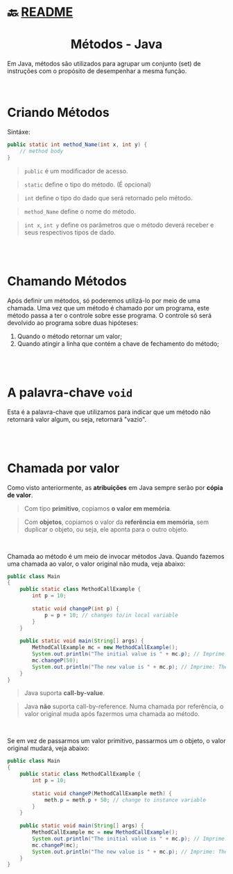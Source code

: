 # :back: [README](../../../README.md#programming-languages)

<h1 align="center">
   Métodos - Java 
</h1>

Em Java, métodos são utilizados para agrupar um conjunto (set) de instruções com o propósito de desempenhar a mesma função. 

<br>

# Criando Métodos

Sintáxe:

```java
public static int method_Name(int x, int y) {
    // method body
}
```

> `public` é um modificador de acesso.

> `static` define o tipo do método. (É opcional)

> `int` define o tipo do dado que será retornado pelo método.

> `method_Name` define o nome do método.

> `int x`, `int y` define os parâmetros que o método deverá receber e seus respectivos tipos de dado.

<br>
<br>

# Chamando Métodos
Após definir um métodos, só poderemos utilizá-lo por meio de uma chamada. Uma vez que um método é chamado por um programa, este método passa a ter o controle sobre esse programa. O controle só será devolvido ao programa sobre duas hipóteses:
1.  Quando o método retornar um valor;
2.  Quando atingir a linha que contém a chave de fechamento do método;

<br>
<br>

# A palavra-chave `void`
Esta é a palavra-chave que utilizamos para indicar que um método não retornará valor algum, ou seja, retornará "vazio".

<br>
<br>

# Chamada por valor
Como visto anteriormente, as **atribuições** em Java sempre serão por **cópia de valor**.

> Com tipo **primitivo**, copiamos **o valor em memória**.

> Com **objetos**, copiamos o valor da **referẽncia em memória**, sem duplicar o objeto, ou seja, ele aponta para o outro objeto.

<br>

Chamada ao método é um meio de invocar métodos Java. Quando fazemos uma chamada ao valor, o valor original não muda, veja abaixo: 

```java
public class Main
{
    public static class MethodCallExample {
        int p = 10;
        
        static void changeP(int p) {
            p = p + 10; // changes to/in local variable
        }
    }
    
	public static void main(String[] args) {
		MethodCallExample mc = new MethodCallExample();
		System.out.println("The initial value is " + mc.p); // Imprime: The initial value is 10 
		mc.changeP(50);
		System.out.println("The new value is " + mc.p); // Imprime: The new value is 10
	}
}
```

> Java suporta **call-by-value**.

> Java **não** suporta call-by-reference. Numa chamada por referência, o valor original muda após fazermos uma chamada ao método.

<br>

Se em vez de passarmos um valor primitivo, passarmos um o objeto, o valor original mudará, veja abaixo:

```java
public class Main
{
    public static class MethodCallExample {
        int p = 10;
        
        static void changeP(MethodCallExample meth) {
            meth.p = meth.p + 50; // change to instance variable
        }
    }
    
	public static void main(String[] args) {
		MethodCallExample mc = new MethodCallExample();
		System.out.println("The initial value is " + mc.p); // Imprime: The initial value is 10 
		mc.changeP(mc);
		System.out.println("The new value is " + mc.p); // Imprime: The new value is 60
	}
}
```

